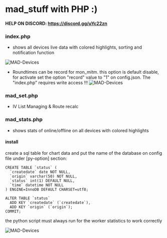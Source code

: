 # mad_stuff with PHP :)

#### HELP ON DISCORD: https://discord.gg/uYc22zn

### index.php
- shows all devices live data with colored highlights, sorting and notification function

![MAD-Devices](https://raw.githubusercontent.com/Micha854/mad_stuff/master/images/status_page.png)

- Roundtimes can be record for mon_mitm. this option is default disable, for activate set the option "record" value to "1" on config.json. The "index.php" requires write access !!!
![MAD-Devices](https://raw.githubusercontent.com/Micha854/mad_stuff/master/images/roundtimes.png)

### mad_set.php
- IV List Managing &amp; Route recalc

### mad_stats.php
- shows stats of online/offline on all devices with colored highlights

#### install

create a sql table for chart data and put the name of the database on config file under [py-option] section:

```
CREATE TABLE `status` (
  `createdate` date NOT NULL,
  `origin` varchar(50) NOT NULL,
  `status` int(1) DEFAULT NULL,
  `time` datetime NOT NULL
) ENGINE=InnoDB DEFAULT CHARSET=utf8;

ALTER TABLE `status`
  ADD KEY `createdate` (`createdate`),
  ADD KEY `origin` (`origin`);
COMMIT;
```

the python script must always run for the worker statistics to work correctly

![MAD-Devices](https://raw.githubusercontent.com/Micha854/mad_stuff/master/images/stats_page.png)
